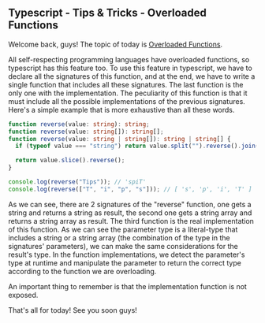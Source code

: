 ## Typescript - Tips & Tricks - Overloaded Functions

Welcome back, guys!
The topic of today is [Overloaded Functions](https://www.typescriptlang.org/docs/handbook/declaration-files/by-example.html#overloaded-functions).

All self-respecting programming languages ​​have overloaded functions, so typescript has this feature too.
To use this feature in typescript, we have to declare all the signatures of this function, and at the end, we have to write a single function that includes all these signatures. The last function is the only one with the implementation. The peculiarity of this function is that it must include all the possible implementations of the previous signatures.
Here's a simple example that is more exhaustive than all these words.
```ts
function reverse(value: string): string;
function reverse(value: string[]): string[];
function reverse(value: string | string[]): string | string[] {
  if (typeof value === "string") return value.split("").reverse().join("");

  return value.slice().reverse();
}

console.log(reverse("Tips")); // 'spiT'
console.log(reverse(["T", "i", "p", "s"])); // [ 's', 'p', 'i', 'T' ]
```
As we can see, there are 2 signatures of the "reverse" function, one gets a string and returns a string as result, the second one gets a string array and returns a string array as result. The third function is the real implementation of this function. As we can see the parameter type is a literal-type that includes a string or a string array (the combination of the type in the signatures' parameters), we can make the same considerations for the result's type.
In the function implementations, we detect the parameter's type at runtime and manipulate the parameter to return the correct type according to the function we are overloading.

An important thing to remember is that the implementation function is not exposed.

That's all for today!
See you soon guys!
